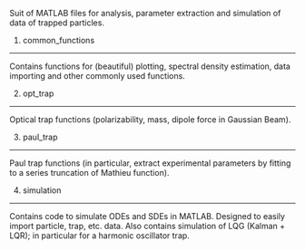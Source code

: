 Suit of MATLAB files for analysis, parameter extraction and simulation of
data of trapped particles.

1. common_functions
--------------------
Contains functions for (beautiful) plotting, spectral density estimation,
data importing and other commonly used functions.

2. opt_trap
--------------------
Optical trap functions (polarizability, mass, dipole force in Gaussian Beam).

3. paul_trap
--------------------
Paul trap functions (in particular, extract experimental parameters by fitting to
a series truncation of Mathieu function).

4. simulation
--------------------
Contains code to simulate ODEs and SDEs in MATLAB. Designed to easily
import particle, trap, etc. data. Also contains simulation of LQG (Kalman + 
LQR); in particular for a harmonic oscillator trap.

